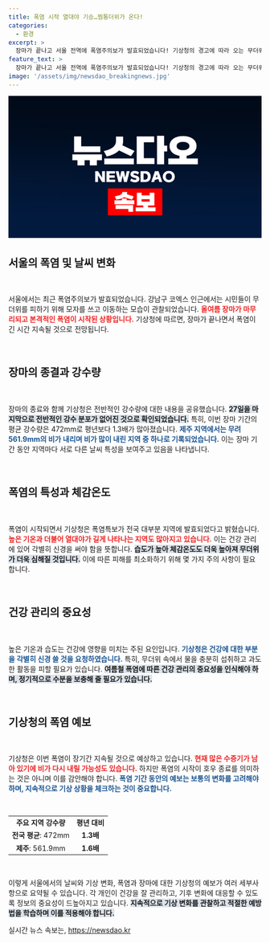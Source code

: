 ```yaml
---
title: 폭염 시작 열대야 기승…찜통더위가 온다!
categories:
  - 환경
excerpt: >
  장마가 끝나고 서울 전역에 폭염주의보가 발효되었습니다! 기상청의 경고에 따라 오는 무더위와 열대야로부터 건강을 지키는 법이 무엇인지 알아보세요.
feature_text: >
  장마가 끝나고 서울 전역에 폭염주의보가 발효되었습니다! 기상청의 경고에 따라 오는 무더위와 열대야로부터 건강을 지키는 법이 무엇인지 알아보세요.
image: '/assets/img/newsdao_breakingnews.jpg'
---
```


<p><img src="/assets/img/newsdao_breakingnews.jpg" alt="implanttips 속보" /></p>

<h2 data-ke-size="size26">서울의 폭염 및 날씨 변화</h2>

<p data-ke-size="size16">&nbsp;</p>

<p>서울에서는 최근 폭염주의보가 발효되었습니다. 강남구 코엑스 인근에서는 시민들이 무더위를 피하기 위해 모자를 쓰고 이동하는 모습이 관찰되었습니다. <b><span style="color: #ee2323;">올여름 장마가 마무리되고 본격적인 폭염이 시작된 상황입니다.</span></b> 기상청에 따르면, 장마가 끝나면서 폭염이 긴 시간 지속될 것으로 전망됩니다.</p>

<p data-ke-size="size16">&nbsp;</p>

<h2 data-ke-size="size26">장마의 종결과 강수량</h2>

<p data-ke-size="size16">&nbsp;</p>

<p>장마의 종료와 함께 기상청은 전반적인 강수량에 대한 내용을 공유했습니다. <b><span style="background-color: #21538527;">27일을 마지막으로 전반적인 강수 분포가 없어진 것으로 확인되었습니다.</span></b> 특히, 이번 장마 기간의 평균 강수량은 472mm로 평년보다 1.3배가 많아졌습니다. <b><span style="color: #1a5490;">제주 지역에서는 무려 561.9mm의 비가 내리며 비가 많이 내린 지역 중 하나로 기록되었습니다.</span></b> 이는 장마 기간 동안 지역마다 서로 다른 날씨 특성을 보여주고 있음을 나타냅니다.</p>

<p data-ke-size="size16">&nbsp;</p>

<h2 data-ke-size="size26">폭염의 특성과 체감온도</h2>

<p data-ke-size="size16">&nbsp;</p>

<p>폭염이 시작되면서 기상청은 폭염특보가 전국 대부분 지역에 발효되었다고 밝혔습니다. <b><span style="color: #ee2323;">높은 기온과 더불어 열대야가 길게 나타나는 지역도 많아지고 있습니다.</span></b> 이는 건강 관리에 있어 각별히 신경을 써야 함을 뜻합니다. <b><span style="background-color: #21538527;">습도가 높아 체감온도도 더욱 높아져 무더위가 더욱 심해질 것입니다.</span></b> 이에 따른 피해를 최소화하기 위해 몇 가지 주의 사항이 필요합니다.</p>

<p data-ke-size="size16">&nbsp;</p>

<h2 data-ke-size="size26">건강 관리의 중요성</h2>

<p data-ke-size="size16">&nbsp;</p>

<p>높은 기온과 습도는 건강에 영향을 미치는 주된 요인입니다. <b><span style="color: #1a5490;">기상청은 건강에 대한 부분을 각별히 신경 쓸 것을 요청하였습니다.</span></b> 특히, 무더위 속에서 물을 충분히 섭취하고 과도한 활동을 피할 필요가 있습니다. <b><span style="background-color: #21538527;">여름철 폭염에 따른 건강 관리의 중요성을 인식해야 하며, 정기적으로 수분을 보충해 줄 필요가 있습니다.</span></b></p>

<p data-ke-size="size16">&nbsp;</p>

<h2 data-ke-size="size26">기상청의 폭염 예보</h2>

<p data-ke-size="size16">&nbsp;</p>

<p>기상청은 이번 폭염이 장기간 지속될 것으로 예상하고 있습니다. <b><span style="color: #ee2323;">현재 많은 수증기가 남아 있기에 비가 다시 내릴 가능성도 있습니다.</span></b> 하지만 폭염의 시작이 호우 종료를 의미하는 것은 아니며 이를 감안해야 합니다. <b><span style="color: #1a5490;">폭염 기간 동안의 예보는 보통의 변화를 고려해야 하며, 지속적으로 기상 상황을 체크하는 것이 중요합니다.</span></b></p>

<p data-ke-size="size16">&nbsp;</p>

<table style="border-collapse: collapse; width: 100%;">
<tr>
    <td style="text-align: center; height: 17px;"><b>주요 지역 강수량</b></td>
    <td style="text-align: center; height: 17px;"><b>평년 대비</b></td>
</tr>
<tr>
    <td style="text-align: center; height: 17px;"><b>전국 평균</b>: 472mm</td>
    <td style="text-align: center; height: 17px;"><b>1.3배</b></td>
</tr>
<tr>
    <td style="text-align: center; height: 17px;"><b>제주</b>: 561.9mm</td>
    <td style="text-align: center; height: 17px;"><b>1.6배</b></td>
</tr>
</table>

<p data-ke-size="size16">&nbsp;</p>

<p>이렇게 서울에서의 날씨와 기상 변화, 폭염과 장마에 대한 기상청의 예보가 여러 세부사항으로 요약될 수 있습니다. 각 개인이 건강을 잘 관리하고, 기후 변화에 대응할 수 있도록 정보의 중요성이 드높아지고 있습니다. <b><span style="background-color: #21538527;">지속적으로 기상 변화를 관찰하고 적절한 예방법을 학습하며 이를 적용해야 합니다.</span></b></p>
실시간 뉴스 속보는, <a href="https://newsdao.kr" rel="dofollow">https://newsdao.kr</a>


